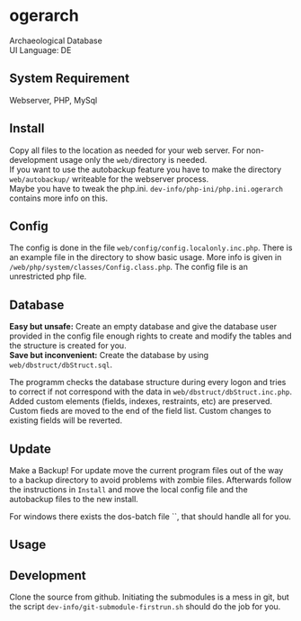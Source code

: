# ogerarch
Archaeological Database  
UI Language: DE


## System Requirement
Webserver, PHP, MySql

## Install
Copy all files to the location as needed for your web server. For non-development usage only the `web/`directory is needed.  
If you want to use the autobackup feature you have to make the directory `web/autobackup/` writeable for the webserver process.  
Maybe you have to tweak the php.ini. `dev-info/php-ini/php.ini.ogerarch` contains more info on this.

## Config
The config is done in the file `web/config/config.localonly.inc.php`. There is an example file in the directory to show basic usage. More info is given in `/web/php/system/classes/Config.class.php`. The config file is an unrestricted php file.

## Database
**Easy but unsafe:** Create an empty database and give the database user provided in the config file enough rights to create and modify the tables and the structure is created for you.  
**Save but inconvenient:** Create the database by using `web/dbstruct/dbStruct.sql`.

The programm checks the database structure during every logon and tries to correct if not correspond with the data in `web/dbstruct/dbStruct.inc.php`. Added custom elements (fields, indexes, restraints, etc) are preserved. Custom fieds are moved to the end of the field list. Custom changes to existing fields will be reverted.

## Update
Make a Backup! For update move the current program files out of the way to a backup directory to avoid problems with zombie files. Afterwards follow the instructions in `Install` and move the local config file and the autobackup files to the new install.

For windows there exists the dos-batch file ``, that should handle all for you.

## Usage

## Development
Clone the source from github. Initiating the submodules is a mess in git, but the script `dev-info/git-submodule-firstrun.sh` should do the job for you.

